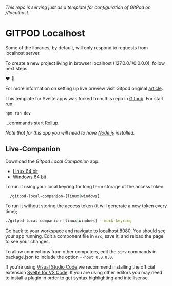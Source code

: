 ###### This repo is serving just as a template for configuration of GitPod on //localhost.

# GITPOD Localhost

Some of the libraries, by default, will only respond to requests from localhost server.

To create a new project living in browser localhost (127.0.0.1/0.0.0.0), follow next steps.

❤️ 🚀️

For more information on setting up live preview visit Gitpod original [article](https://www.gitpod.io/blog/local-app).

This template for Svelte apps was forked from this repo in [Github](https://github.com/sveltejs/template). For start run:

```bash
npm run dev
```

...commands start [Rollup](https://rollupjs.org).

*Note that for this app you will need to have [Node.js](https://nodejs.org) installed.*

## Live-Companion

Download the *Gitpod Local Companion* app:

* [Linux 64 bit](https://gitpod.io/static/bin/gitpod-local-companion-linux-arm64)
* [Windows 64 bit](https://gitpod.io/static/bin/gitpod-local-companion-windows.exe)

To run it using your local keyring for long term storage of the access token:

```bash
 ./gitpod-local-companion-[linux|windows]
```

To run it without storing the access token (it will generate a new token every time);

```bash
./gitpod-local-companion-[linux|windows] --mock-keyring
```

Go back to your workspace and navigate to [localhost:8080](http://localhost:8080). You should see your app running. Edit a component file in `src`, save it, and reload the page to see your changes.

To allow connections from other computers, edit the `sirv` commands in package.json to include the option `--host 0.0.0.0`.

If you're using [Visual Studio Code](https://code.visualstudio.com/) we recommend installing the official extension [Svelte for VS Code](https://marketplace.visualstudio.com/items?itemName=svelte.svelte-vscode). If you are using other editors you may need to install a plugin in order to get syntax highlighting and intellisense.

